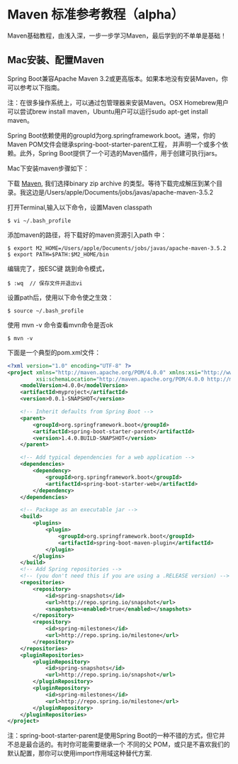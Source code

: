 # Maven 标准参考教程（alpha）
Maven基础教程，由浅入深，一步一步学习Maven，最后学到的不单单是基础！

## Mac安装、配置Maven

Spring Boot兼容Apache Maven 3.2或更高版本。如果本地没有安装Maven，你可以参考以下指南。

注：在很多操作系统上，可以通过包管理器来安装Maven。OSX Homebrew用户可以尝试brew install maven，Ubuntu用户可以运行sudo apt-get install maven。

Spring Boot依赖使用的groupId为org.springframework.boot。通常，你的Maven POM文件会继承spring-boot-starter-parent工程，
并声明一个或多个依赖。此外，Spring Boot提供了一个可选的Maven插件，用于创建可执行jars。

Mac下安装maven步骤如下：

下载 [Maven](http://maven.apache.org/download.cgi), 我们选择binary zip archive 的类型。等待下载完成解压到某个目录。我这边是/Users/apple/Documents/jobs/javas/apache-maven-3.5.2

打开Terminal,输入以下命令，设置Maven classpath
```shell
$ vi ~/.bash_profile
```

添加maven的路径，将下载好的maven资源引入path 中：
```shell
$ export M2_HOME=/Users/apple/Documents/jobs/javas/apache-maven-3.5.2
$ export PATH=$PATH:$M2_HOME/bin
```

编辑完了，按ESC键 跳到命令模式，
```shell
$ :wq  // 保存文件并退出vi
```

设置path后，使用以下命令使之生效： 
```shell
$ source ~/.bash_profile
```

使用 mvn -v 命令查看mvn命令是否ok
```shell
$ mvn -v
```

下面是一个典型的pom.xml文件：
```xml
<?xml version="1.0" encoding="UTF-8" ?>
<project xmlns="http://maven.apache.org/POM/4.0.0" xmlns:xsi="http://www.w3.org/2001/XMLSchema-instance"
         xsi:schemaLocation="http://maven.apache.org/POM/4.0.0 http://maven.apache.org/xsd/maven-4.0.0.xsd">
    <modelVersion>4.0.0</modelVersion>
    <artifactId>myproject</artifactId>
    <version>0.0.1-SNAPSHOT</version>

    <!-- Inherit defaults from Spring Boot -->
    <parent>
        <groupId>org.springframework.boot</groupId>
        <artifactId>spring-boot-starter-parent</artifactId>
        <version>1.4.0.BUILD-SNAPSHOT</version>
    </parent>

    <!-- Add typical dependencies for a web application -->
    <dependencies>
        <dependency>
            <groupId>org.springframework.boot</groupId>
            <artifactId>spring-boot-starter-web</artifactId>
        </dependency>
    </dependencies>

    <!-- Package as an executable jar -->
    <build>
        <plugins>
            <plugin>
                <groupId>org.springframework.boot</groupId>
                <artifactId>spring-boot-maven-plugin</artifactId>
            </plugin>
        </plugins>
    </build>
    <!-- Add Spring repositories -->
    <!-- (you don't need this if you are using a .RELEASE version) -->
    <repositories>
        <repository>
            <id>spring-snapshots</id>
            <url>http://repo.spring.io/snapshot</url>
            <snapshots><enabled>true</enabled></snapshots>
        </repository>
        <repository>
            <id>spring-milestones</id>
            <url>http://repo.spring.io/milestone</url>
        </repository>
    </repositories>
    <pluginRepositories>
        <pluginRepository>
            <id>spring-snapshots</id>
            <url>http://repo.spring.io/snapshot</url>
        </pluginRepository>
        <pluginRepository>
            <id>spring-milestones</id>
            <url>http://repo.spring.io/milestone</url>
        </pluginRepository>
    </pluginRepositories>
</project>
```

注：spring-boot-starter-parent是使用Spring Boot的一种不错的方式，但它并不总是最合适的。有时你可能需要继承一个
不同的父 POM，或只是不喜欢我们的默认配置，那你可以使用import作用域这种替代方案. 